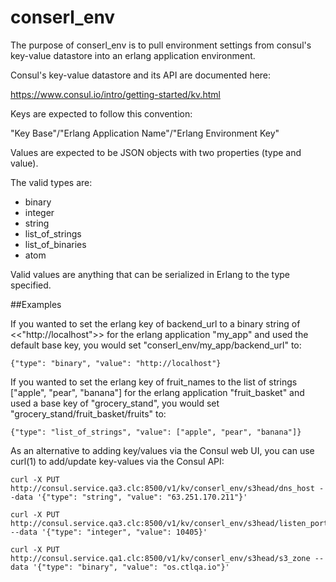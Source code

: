# conserl_env
The purpose of conserl_env is to pull environment settings from consul's key-value datastore into an erlang application environment.

Consul's key-value datastore and its API are documented here:

https://www.consul.io/intro/getting-started/kv.html

Keys are expected to follow this convention:

"Key Base"/"Erlang Application Name"/"Erlang Environment Key"

Values are expected to be JSON objects with two properties (type and value).

The valid types are:
- binary
- integer
- string
- list_of_strings
- list_of_binaries
- atom

Valid values are anything that can be serialized in Erlang to the type specified.

##Examples

If you wanted to set the erlang key of backend_url to a binary string of <<"http://localhost">> for the erlang
application "my_app" and used the default base key, you would set "conserl_env/my_app/backend_url" to:

```
{"type": "binary", "value": "http://localhost"}
```

If you wanted to set the erlang key of fruit_names to the list of strings ["apple", "pear", "banana"] for the erlang
application "fruit_basket" and used a base key of "grocery_stand", you would set "grocery_stand/fruit_basket/fruits" to:

```
{"type": "list_of_strings", "value": ["apple", "pear", "banana"]}
```

As an alternative to adding key/values via the Consul web UI, you can use curl(1) to add/update key-values via the Consul API:

```
curl -X PUT http://consul.service.qa3.clc:8500/v1/kv/conserl_env/s3head/dns_host --data '{"type": "string", "value": "63.251.170.211"}'
```
```
curl -X PUT http://consul.service.qa3.clc:8500/v1/kv/conserl_env/s3head/listen_port --data '{"type": "integer", "value": 10405}'
```
```
curl -X PUT http://consul.service.qa1.clc:8500/v1/kv/conserl_env/s3head/s3_zone --data '{"type": "binary", "value": "os.ctlqa.io"}'
```

